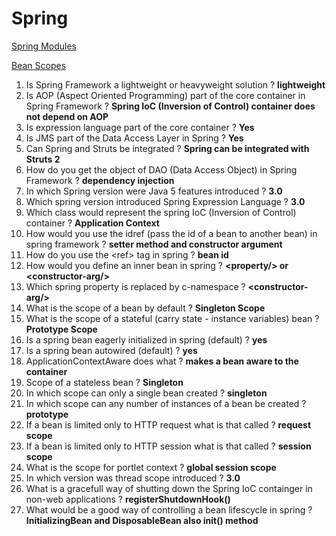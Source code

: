 # Spring

[Spring Modules](https://docs.spring.io/spring-framework/docs/3.0.0.RC3/spring-framework-reference/html/ch01s02.html)

[Bean Scopes](https://docs.spring.io/spring/docs/3.0.0.M3/reference/html/ch04s04.html)

1. Is Spring Framework a lightweight or heavyweight solution ?  __lightweight__
1. Is AOP (Aspect Oriented Programming) part of the core container in Spring Framework ? __Spring IoC (Inversion of Control) container does not depend on AOP__
1. Is expression language part of the core container ? __Yes__
1. Is JMS part of the Data Access Layer in Spring ? __Yes__
1. Can Spring and Struts be integrated ? __Spring can be integrated with Struts 2__
1. How do you get the object of DAO (Data Access Object) in Spring Framework ? __dependency injection__
1. In which Spring version were Java 5 features introduced ? __3.0__
1. Which spring version introduced Spring Expression Language ? __3.0__
1. Which class would represent the spring IoC (Inversion of Control) container ? __Application Context__
1. How would you use the idref (pass the id of a bean to another bean) in spring framework ? __setter method and constructor argument__
1. How do you use the \<ref\> tag in spring ?  __bean id__
1. How would you define an inner bean in spring ? __\<property/\> or \<constructor-arg/\>__
1. Which spring property is replaced by c-namespace ? __\<constructor-arg/\>__
1. What is the scope of a bean by default ? __Singleton Scope__
1. What is the scope of a stateful (carry state - instance variables) bean ? __Prototype Scope__
1. Is a spring bean eagerly initialized in spring (default) ? __yes__
1. Is a spring bean autowired (default) ? __yes__
1. ApplicationContextAware does what ? __makes a bean aware to the container__
1. Scope of a stateless bean ? __Singleton__
1. In which scope can only a single bean created ? __singleton__
1. In which scope can any number of instances of a bean be created ? __prototype__
1. If a bean is limited only to HTTP request what is that called ? __request scope__
1. If a bean is limited only to HTTP session what is that called ? __session scope__
1. What is the scope for portlet context ? __global session scope__
1. In which version was thread scope introduced ? __3.0__
1. What is a gracefull way of shutting down the Spring IoC containger in non-web applications ? __registerShutdownHook()__
1. What would be a good way of controlling a bean lifescycle in spring ? __InitializingBean and DisposableBean also init() method__ 

